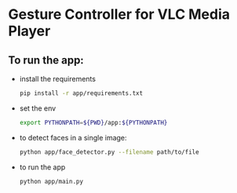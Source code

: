 # Gesture Controller for VLC Media Player

## To run the app:

- install the requirements
    ``` bash
    pip install -r app/requirements.txt
    ```
- set the env
    ```bash
    export PYTHONPATH=${PWD}/app:${PYTHONPATH}
    ```
- to detect faces in a single image:
    ``` bash
    python app/face_detector.py --filename path/to/file
    ```
- to run the app
    ``` bash
    python app/main.py
    ```
